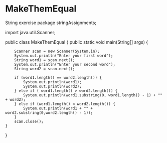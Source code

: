 # MakeThemEqual
String exercise
package stringAssignments;

import java.util.Scanner;

public class MakeThemEqual {
	public static void main(String[] args) {

		Scanner scan = new Scanner(System.in);
		System.out.println("Enter your first word");
		String word1 = scan.next();
		System.out.println("Enter your second word");
		String word2 = scan.next();

		if (word1.length() == word2.length()) {
			System.out.println(word1);
			System.out.println(word2);
		} else if ( word1.length() > word2.length()) {
			System.out.println(word1.substring(0, word1.length() - 1) + "" + word2);
		} else if (word1.length() < word2.length()) {
			System.out.println(word1 + "" + word2.substring(0,word2.length() - 1));
		}
		scan.close();
	}
}
